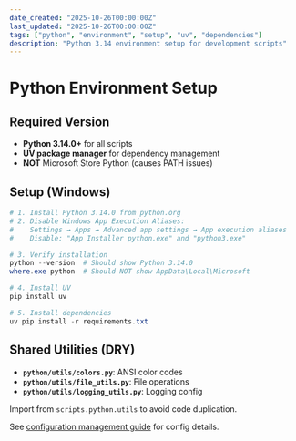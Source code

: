 ```yaml
---
date_created: "2025-10-26T00:00:00Z"
last_updated: "2025-10-26T00:00:00Z"
tags: ["python", "environment", "setup", "uv", "dependencies"]
description: "Python 3.14 environment setup for development scripts"
---
```


# Python Environment Setup

## Required Version

- **Python 3.14.0+** for all scripts
- **UV package manager** for dependency management
- **NOT** Microsoft Store Python (causes PATH issues)

## Setup (Windows)

```powershell
# 1. Install Python 3.14.0 from python.org
# 2. Disable Windows App Execution Aliases:
#    Settings → Apps → Advanced app settings → App execution aliases
#    Disable: "App Installer python.exe" and "python3.exe"

# 3. Verify installation
python --version  # Should show Python 3.14.0
where.exe python  # Should NOT show AppData\Local\Microsoft

# 4. Install UV
pip install uv

# 5. Install dependencies
uv pip install -r requirements.txt
```

## Shared Utilities (DRY)

- **`python/utils/colors.py`**: ANSI color codes
- **`python/utils/file_utils.py`**: File operations
- **`python/utils/logging_utils.py`**: Logging config

Import from `scripts.python.utils` to avoid code duplication.

See [configuration management guide](agent-configuration.md) for config details.
